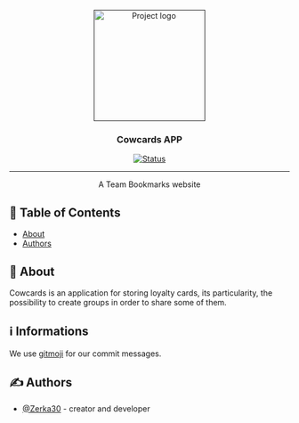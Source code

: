 <p align="center">
  <a href="" rel="noopener">
 <img width=200px height=200px src="https://i.imgur.com/gmFvAcg.png" alt="Project logo"></a>
</p>

<h3 align="center">Cowcards APP</h3>

<div align="center">

  [![Status](https://img.shields.io/badge/status-active-success.svg)]() 

</div>

---

<p align="center"> A Team Bookmarks website
    <br> 
</p>

## 📝 Table of Contents
- [About](#about)
- [Authors](#authors)

## 🧐 About <a name = "about"></a>
Cowcards is an application for storing loyalty cards, its particularity, the possibility to create groups in order to share some of them.

## ℹ Informations <a name = "informations"></a>
We use [gitmoji](https://gitmoji.dev/) for our commit messages.

## ✍️ Authors <a name = "authors"></a>
- [@Zerka30](https://github.com/Zerka30) - creator and developer
